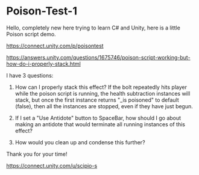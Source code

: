 # Poison-Test-1
Hello, completely new here trying to learn C# and Unity, here is a little Poison script demo.

https://connect.unity.com/p/poisontest

https://answers.unity.com/questions/1675746/poison-script-working-but-how-do-i-properly-stack.html

I have 3 questions:

1. How can I properly stack this effect? If the bolt repeatedly hits player while the poison script is running, the health subtraction instances will stack,  but once the first instance returns "_is poisoned" to default (false), then all the instances are stopped, even if they have just begun.

 2. If I set a "Use Antidote" button to SpaceBar, how should I go about making an antidote that would terminate all running instances of this effect?

 3. How would you clean up and condense this further?

Thank you for your time!

https://connect.unity.com/u/scipio-s
